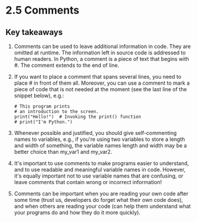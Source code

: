 # 2.5 Comments

## Key takeaways

1. Comments can be used to leave additional information in code. They are omitted at runtime. The information left in
   source code is addressed to human readers. In Python, a comment is a piece of text that begins with #. The comment
   extends to the end of line.

2. If you want to place a comment that spans several lines, you need to place # in front of them all. Moreover, you can
   use a comment to mark a piece of code that is not needed at the moment (see the last line of the snippet below),
   e.g.:

    ```
    # This program prints
    # an introduction to the screen.
    print("Hello!")  # Invoking the print() function
    # print("I'm Python.")
    ```

3. Whenever possible and justified, you should give self-commenting names to variables, e.g., if you're using two
   variables to store a length and width of something, the variable names length and width may be a better choice than
   my_var1 and my_var2.

4. It's important to use comments to make programs easier to understand, and to use readable and meaningful variable
   names in code. However, it's equally important not to use variable names that are confusing, or leave comments that
   contain wrong or incorrect information!

5. Comments can be important when you are reading your own code after some time (trust us, developers do forget what
   their own code does), and when others are reading your code (can help them understand what your programs do and how
   they do it more quickly).
